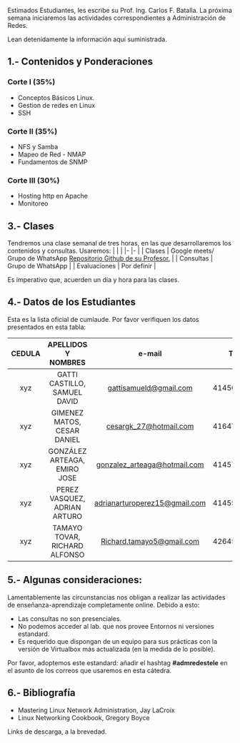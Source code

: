 Estimados Estudiantes, les escribe su Prof. Ing. Carlos F. Batalla. La próxima semana iniciaremos las actividades correspondientes a Administración de Redes.

Lean detenidamente la información aquí suministrada.

## 1.- Contenidos y Ponderaciones 
### Corte I (35%)
  - Conceptos Básicos Linux.
  - Gestion de redes en Linux
  - SSH
### Corte II (35%)
  - NFS y Samba
  - Mapeo de Red - NMAP
  - Fundamentos de SNMP
### Corte III (30%)
  - Hosting http en Apache
  - Monitoreo

## 3.- Clases
Tendremos una clase semanal de tres horas, en las que desarrollaremos los contenidos y consultas. Usaremos:
| | |
|- |- |
| Clases | Google meets/ Grupo de WhatsApp [Repositorio Github de su Profesor.](https://github.com/carlosfranzbatalla/admredestele) |
| Consultas | Grupo de WhatsApp |
| Evaluaciones | Por definir |

Es imperativo que, acuerden un día y hora para las clases.
## 4.- Datos de los Estudiantes
Esta es la lista oficial de cumlaude. Por favor verifiquen los datos presentados en esta tabla:

| CEDULA 	|      APELLIDOS Y NOMBRES      	|             e-mail            	|    TLF.    	|
|:------:	|:-----------------------------:	|:-----------------------------:	|:----------:	|
|   xyz  	|  GATTI CASTILLO, SAMUEL DAVID 	|     gattisamueld@gmail.com    	| 4145029395 	|
|   xyz  	|  GIMENEZ MATOS, CESAR DANIEL  	|     cesargk_27@hotmail.com    	| 4164727003 	|
|   xyz  	|  GONZÁLEZ ARTEAGA, EMIRO JOSE 	|  gonzalez_arteaga@hotmail.com 	| 4145744413 	|
|   xyz  	|  PEREZ VASQUEZ, ADRIAN ARTURO 	| adrianarturoperez15@gmail.com 	| 4145521630 	|
|   xyz  	| TAMAYO TOVAR, RICHARD ALFONSO 	|   Richard.tamayo5@gmail.com   	| 4264599232 	|
## 5.- Algunas consideraciones:

Lamentablemente las circunstancias nos obligan a realizar las actividades de enseñanza-aprendizaje completamente online. Debido a esto:

- Las consultas no son presenciales.
- No podemos acceder al lab. que nos provee Entornos ni versiones estandard.
- Es requerido que dispongan de un equipo para sus prácticas con la versión de Virtualbox más actualizada (en la medida de lo posible).

Por favor, adoptemos este estandard: añadir el hashtag **#admredestele** en el asunto de los correos que usaremos en esta cátedra.

## 6.- Bibliografía
- Mastering Linux Network Administration, Jay LaCroix 
- Linux Networking Cookbook, Gregory Boyce

Links de descarga, a la brevedad.


